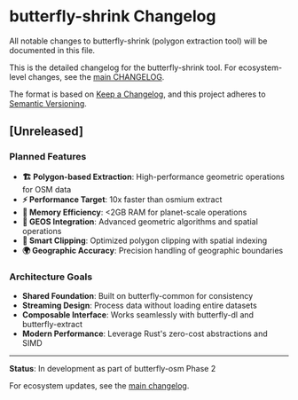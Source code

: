 # butterfly-shrink Changelog

All notable changes to butterfly-shrink (polygon extraction tool) will be documented in this file.

This is the detailed changelog for the butterfly-shrink tool. For ecosystem-level changes, see the [main CHANGELOG](../../CHANGELOG.md).

The format is based on [Keep a Changelog](https://keepachangelog.com/en/1.0.0/),
and this project adheres to [Semantic Versioning](https://semver.org/spec/v2.0.0.html).

## [Unreleased]

### Planned Features
- **🏗️ Polygon-based Extraction**: High-performance geometric operations for OSM data
- **⚡ Performance Target**: 10x faster than osmium extract
- **🧠 Memory Efficiency**: <2GB RAM for planet-scale operations
- **🔧 GEOS Integration**: Advanced geometric algorithms and spatial operations
- **📐 Smart Clipping**: Optimized polygon clipping with spatial indexing
- **🌍 Geographic Accuracy**: Precision handling of geographic boundaries

### Architecture Goals
- **Shared Foundation**: Built on butterfly-common for consistency
- **Streaming Design**: Process data without loading entire datasets
- **Composable Interface**: Works seamlessly with butterfly-dl and butterfly-extract
- **Modern Performance**: Leverage Rust's zero-cost abstractions and SIMD

---

**Status**: In development as part of butterfly-osm Phase 2

For ecosystem updates, see the [main changelog](../../CHANGELOG.md).